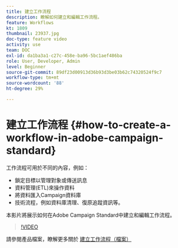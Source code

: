 ```yaml
---
title: 建立工作流程
description: 瞭解如何建立和編輯工作流程。
feature: Workflows
kt: 1809
thumbnail: 23937.jpg
doc-type: feature video
activity: use
team: DOC
exl-id: da1ba3a1-c27c-458e-ba96-5bc1aef486ba
role: User, Developer, Admin
level: Beginner
source-git-commit: 89df23d00913d36b93d3be03b62c74320524f9c7
workflow-type: tm+mt
source-wordcount: '88'
ht-degree: 29%

---
```


# 建立工作流程 {#how-to-create-a-workflow-in-adobe-campaign-standard}

工作流程可用於不同的內容，例如：

* 鎖定目標以管理對象或傳送訊息
* 資料管理(ETL)來操作資料
* 將資料匯入Campaign資料庫
* 技術流程，例如資料庫清理、復原追蹤資訊等。

本影片將展示如何在Adobe Campaign Standard中建立和編輯工作流程。

>[!VIDEO](https://video.tv.adobe.com/v/23937?quality=12&learn=on)

請參閱產品檔案，瞭解更多關於 [建立工作流程（檔案）](https://experienceleague.adobe.com/docs/campaign-standard/using/managing-processes-and-data/workflow-general-operation/building-a-workflow.html)
